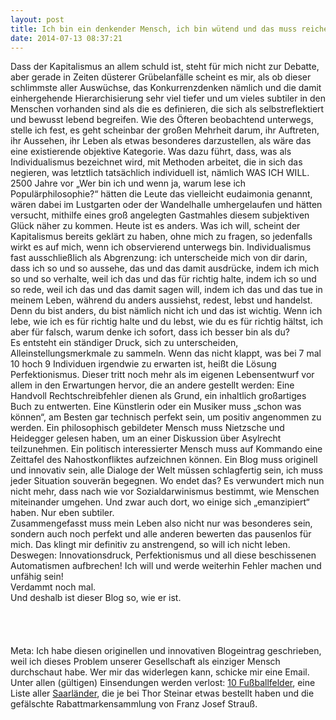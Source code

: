 ```yaml
---
layout: post
title: Ich bin ein denkender Mensch, ich bin wütend und das muss reichen!
date: 2014-07-13 08:37:21
---
```


Dass der Kapitalismus an allem schuld ist, steht für mich nicht zur Debatte, aber gerade in Zeiten düsterer Grübelanfälle scheint es mir, als ob dieser schlimmste aller Auswüchse, das Konkurrenzdenken nämlich und die damit einhergehende Hierarchisierung sehr viel tiefer und um vieles subtiler in den Menschen vorhanden sind als die es definieren, die sich als selbstreflektiert und bewusst lebend begreifen. Wie des Öfteren beobachtend unterwegs, stelle ich fest, es geht scheinbar der großen Mehrheit darum, ihr Auftreten, ihr Aussehen, ihr Leben als etwas besonderes darzustellen, als wäre das eine existierende objektive Kategorie. Was dazu führt, dass, was als Individualismus bezeichnet wird, mit Methoden arbeitet, die in sich das negieren, was letztlich tatsächlich individuell ist, nämlich WAS ICH WILL. 2500 Jahre vor „Wer bin ich und wenn ja, warum lese ich Populärphilosophie?“ hätten die Leute das vielleicht eudaimonia genannt, wären dabei im Lustgarten oder der Wandelhalle umhergelaufen und hätten versucht, mithilfe eines groß angelegten Gastmahles diesem subjektiven Glück näher zu kommen. Heute ist es anders. Was ich will, scheint der Kapitalismus bereits geklärt zu haben, ohne mich zu fragen, so jedenfalls wirkt es auf mich, wenn ich observierend unterwegs bin. Individualismus fast ausschließlich als Abgrenzung: ich unterscheide mich von dir darin, dass ich so und so aussehe, das und das damit ausdrücke, indem ich mich so und so verhalte, weil ich das und das für richtig halte, indem ich so und so rede, weil ich das und das damit sagen will, indem ich das und das tue in meinem Leben, während du anders aussiehst, redest, lebst und handelst. Denn du bist anders, du bist nämlich nicht ich und das ist wichtig. Wenn ich lebe, wie ich es für richtig halte und du lebst, wie du es für richtig hältst, ich aber für falsch, warum denke ich sofort, dass ich besser bin als du?<br>
Es entsteht ein ständiger Druck, sich zu unterscheiden, Alleinstellungsmerkmale zu sammeln. Wenn das nicht klappt, was bei 7 mal 10 hoch 9 Individuen irgendwie zu erwarten ist, heißt die Lösung Perfektionismus. Dieser tritt noch mehr als im eigenen Lebensentwurf vor allem in den Erwartungen hervor, die an andere gestellt werden: Eine Handvoll Rechtschreibfehler dienen als Grund, ein inhaltlich großartiges Buch zu entwerten. Eine Künstlerin oder ein Musiker muss „schon was können“, am Besten gar technisch perfekt sein, um positiv angenommen zu werden. Ein philosophisch gebildeter Mensch muss Nietzsche und Heidegger gelesen haben, um an einer Diskussion über Asylrecht teilzunehmen. Ein politisch interessierter Mensch muss auf Kommando eine Zeittafel des Nahostkonfliktes aufzeichnen können. Ein Blog muss originell und innovativ sein, alle Dialoge der Welt müssen schlagfertig sein, ich muss jeder Situation souverän begegnen. Wo endet das? Es verwundert mich nun nicht mehr, dass nach wie vor Sozialdarwinismus bestimmt, wie Menschen miteinander umgehen. Und zwar auch dort, wo einige sich „emanzipiert“ haben.
Nur eben subtiler.<br>
Zusammengefasst muss mein Leben also nicht nur was besonderes sein, sondern auch noch perfekt und alle anderen bewerten das pausenlos für mich. Das klingt mir definitiv zu anstrengend, so will ich nicht leben. Deswegen: Innovationsdruck, Perfektionismus und all diese beschissenen Automatismen aufbrechen! Ich will und werde weiterhin Fehler machen und unfähig sein!<br> Verdammt noch mal.<br>
Und deshalb ist dieser Blog so, wie er ist.<br><br><br><br><br>
Meta: Ich habe diesen originellen und innovativen Blogeintrag geschrieben, weil ich dieses Problem unserer Gesellschaft als einziger Mensch durchschaut habe. Wer mir das widerlegen kann, schicke mir eine Email. Unter allen (gültigen) Einsendungen werden verlost: [10 Fußballfelder](http://www.tagesspiegel.de/sport/suedafrika-nach-der-wm-im-tal-des-weissen-elefanten/7717114.html), eine Liste aller [Saarländer](https://www.youtube.com/watch?v=Y1BaHbd9daM&feature=kp), die je bei Thor Steinar etwas bestellt haben und die gefälschte Rabattmarkensammlung von Franz Josef Strauß.



